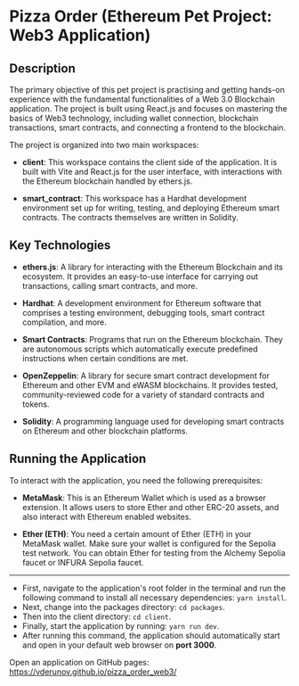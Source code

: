 # Pizza Order (Ethereum Pet Project: Web3 Application)

## Description

The primary objective of this pet project is practising and getting hands-on experience with the fundamental 
functionalities of a Web 3.0 Blockchain application. The project is built using React.js and focuses on mastering 
the basics of Web3 technology, including wallet connection, blockchain transactions, smart contracts, and connecting a frontend 
to the blockchain.

The project is organized into two main workspaces:

- **client**: This workspace contains the client side of the application. It is built with Vite and React.js for the user interface, with interactions with the Ethereum blockchain handled by ethers.js.

- **smart_contract**: This workspace has a Hardhat development environment set up for writing, testing, and deploying Ethereum smart contracts. The contracts themselves are written in Solidity.

## Key Technologies

- **ethers.js**: A library for interacting with the Ethereum Blockchain and its ecosystem. It provides an easy-to-use interface for carrying out transactions, calling smart contracts, and more.

- **Hardhat**: A development environment for Ethereum software that comprises a testing environment, debugging tools, smart contract compilation, and more.

- **Smart Contracts**: Programs that run on the Ethereum blockchain. They are autonomous scripts which automatically execute predefined instructions when certain conditions are met.

- **OpenZeppelin**: A library for secure smart contract development for Ethereum and other EVM and eWASM blockchains. It provides tested, community-reviewed code for a variety of standard contracts and tokens.

- **Solidity**: A programming language used for developing smart contracts on Ethereum and other blockchain platforms.

## Running the Application

To interact with the application, you need the following prerequisites:

- **MetaMask**: This is an Ethereum Wallet which is used as a browser extension. It allows users to store Ether and other ERC-20 assets, and also interact with Ethereum enabled websites.

- **Ether (ETH)**: You need a certain amount of Ether (ETH) in your MetaMask wallet. Make sure your wallet is configured for the Sepolia test network. You can obtain Ether for testing from the Alchemy Sepolia faucet or INFURA Sepolia faucet.

---

- First, navigate to the application's root folder in the terminal and run the following command to install all necessary dependencies: `yarn install`.  
- Next, change into the packages directory: `cd packages`.  
- Then into the client directory: `cd client`.
- Finally, start the application by running: `yarn run dev`.  
- After running this command, the application should automatically start and open in your default web browser on **port 3000**.

Open an application on GitHub pages: <https://vderunov.github.io/pizza_order_web3/>
